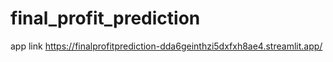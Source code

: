 # final_profit_prediction
app link
https://finalprofitprediction-dda6geinthzi5dxfxh8ae4.streamlit.app/
